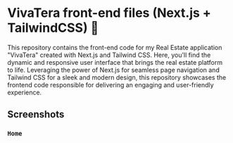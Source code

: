 # VivaTera front-end files (Next.js + TailwindCSS) 🚀

This repository contains the front-end code for my Real Estate application "VivaTera" created with Next.js and Tailwind CSS.
Here, you'll find the dynamic and responsive user interface that brings the real estate platform to life. 
Leveraging the power of Next.js for seamless page navigation and Tailwind CSS for a sleek and modern design, this repository showcases the frontend code responsible for delivering an engaging and user-friendly experience.

## Screenshots

### `Home`
